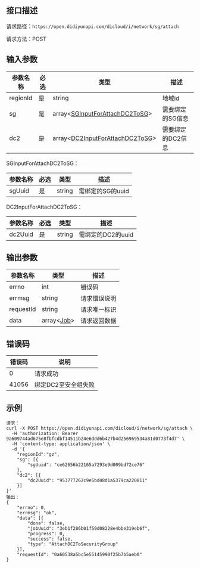 ## 接口描述
请求路径：`https://open.didiyunapi.com/dicloud/i/network/sg/attach`

请求方法：POST
## 输入参数
|参数名称 | 必选 | 类型 | 描述|
|--------|-----|-----|-----|
| regionId | 是 | string | 地域id |
| sg | 是 | array<[SGInputForAttachDC2ToSG](#SGInputForAttachDC2ToSG)> | 需要绑定的SG信息 |
| dc2 | 是 | array<[DC2InputForAttachDC2ToSG](#DC2InputForAttachDC2ToSG)> | 需要绑定的DC2信息 |

<span id="SGInputForAttachDC2ToSG"></span>
SGInputForAttachDC2ToSG：

|参数名称 | 必选 | 类型 | 描述|
|--------|-----|-----|-----|
| sgUuid     | 是 |   string  |  需绑定的SG的uuid    |

<span id="DC2InputForAttachDC2ToSG"></span>
DC2InputForAttachDC2ToSG：

|参数名称 | 必选 | 类型 | 描述|
|--------|-----|-----|-----|
| dc2Uuid     | 是 |   string  |  需绑定的DC2的uuid    |



## 输出参数
|参数名称  | 类型 | 描述|
|--------|-----|-----|
|errno | int  |错误码 |
|errmsg|string|请求错误说明	|
|requestId |string|请求唯一标识 |
|data | array<[Job](/static/docs-content/products/通用响应结构.md#Job)>	 | 请求返回数据 | 


## 错误码
| 错误码 | 说明    |
|-------|---------|
| 0    | 请求成功  |
| 41056 | 绑定DC2至安全组失败 |

## 示例

```
请求：
curl -X POST https://open.didiyunapi.com/dicloud/i/network/sg/attach \
  -H 'authorization: Bearer 9a609744ad675e8fbfcdbf14511b24e6ddd6b427b4d256969534a81d0773f4d7' \
  -H 'content-type: application/json' \
  -d '{
    "regionId":"gz",
	"sg": [{
		"sgUuid": "ce62656b22165a7293e9d009bd72ce76"
	},
	"dc2": [{
		"dc2Uuid": "953777262c9e5bd48d1a5379ca220811"
	}]
}'
输出：
{
	"errno": 0,
	"errmsg": "ok",
	"data": [{
		"done": false,
		"jobUuid": "3eb1f286b01f59d08228e4bbe319eb6f",
		"progress": 0,
		"success": false,
		"type": "AttachDC2ToSecurityGroup"
	}],
	"requestId": "0a60538a5bc5e55145990f25b7b5aeb0"
}
```

